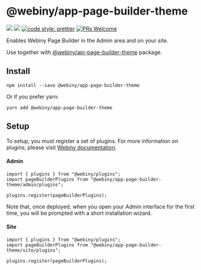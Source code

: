 # @webiny/app-page-builder-theme
[![](https://img.shields.io/npm/dw/@webiny/app-page-builder-theme.svg)](https://www.npmjs.com/package/@webiny/app-page-builder-theme) 
[![](https://img.shields.io/npm/v/@webiny/app-page-builder-theme.svg)](https://www.npmjs.com/package/@webiny/app-page-builder-theme)
[![code style: prettier](https://img.shields.io/badge/code_style-prettier-ff69b4.svg?style=flat-square)](https://github.com/prettier/prettier)
[![PRs Welcome](https://img.shields.io/badge/PRs-welcome-brightgreen.svg?style=flat-square)](http://makeapullrequest.com)

Enables Webiny Page Builder in the Admin area and on your site. 

Use together with [@webiny/api-page-builder-theme](../api-page-builder-theme) package.

## Install
```
npm install --save @webiny/app-page-builder-theme
```

Or if you prefer yarn: 
```
yarn add @webiny/app-page-builder-theme
```

## Setup
To setup, you must register a set of plugins. For more information on 
plugins, please visit [Webiny documentation](https://docs.webiny.com/docs/developer-tutorials/plugins-crash-course).

#### Admin
```
import { plugins } from "@webiny/plugins";
import pageBuilderPlugins from "@webiny/app-page-builder-theme/admin/plugins";

plugins.register(pageBuilderPlugins);
```

Note that, once deployed, when you open your Admin interface for the first time, you will be prompted with a short installation wizard.
     
#### Site
```
import { plugins } from "@webiny/plugins";
import pageBuilderPlugins from "@webiny/app-page-builder-theme/site/plugins";

plugins.register(pageBuilderPlugins);
```

